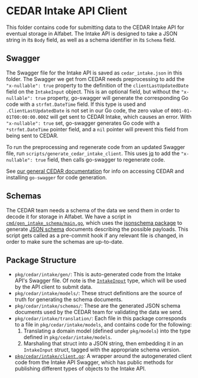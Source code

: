 # CEDAR Intake API Client

This folder contains code for submitting data to the CEDAR Intake API for eventual storage in Alfabet. 
The Intake API is designed to take a JSON string in its `Body` field, as well as a schema identifier in its `Schema` field.

## Swagger

The Swagger file for the Intake API is saved as `cedar_intake.json` in this folder. The Swagger we get from CEDAR needs preprocessing to add the `"x-nullable": true` property to the definition of the `clientLastUpdatedDate` field on the `IntakeInput` object. This is an optional field, but without the `"x-nullable": true` property, go-swagger will generate the corresponding Go code with a `strfmt.DateTime` field. If this type is used and `.ClientLastUpdatedDate` is not set in our Go code, the zero value of `0001-01-01T00:00:00.000Z` will get sent to CEDAR Intake, which causes an error. With `"x-nullable": true` set, go-swagger generates Go code with a `*strfmt.DateTime` pointer field, and a `nil` pointer will prevent this field from being sent to CEDAR.

To run the preprocessing and regenerate code from an updated Swagger file, run `scripts/generate_cedar_intake_client`. This uses [jq](https://stedolan.github.io/jq/) to add the `"x-nullable": true` field, then calls go-swagger to regenerate code.

See [our general CEDAR documentation](/docs/cedar.md) for info on accessing CEDAR and installing `go-swagger` for code generation.

## Schemas

The CEDAR team needs a schema of the data we send them in order to decode it for storage in Alfabet. We have a script in [`cmd/gen_intake_schema/main.go`](/cmd/gen_intake_schema/main.go), which uses the [jsonschema package](https://pkg.go.dev/github.com/alecthomas/jsonschema) to generate [JSON schema](https://json-schema.org/) documents describing the possible payloads. This script gets called as a pre-commit hook if any relevant file is changed, in order to make sure the schemas are up-to-date.

## Package Structure

- `pkg/cedar/intake/gen/`: This is auto-generated code from the Intake API's Swagger file. Of note is the [`IntakeInput`](gen/models/intake_input.go) type, which will be used by the API client to submit data.
- `pkg/cedar/intake/models/`: These struct definitions are the source of truth for generating the schema documents.
- `pkg/cedar/intake/schemas/`: These are the generated JSON schema documents used by the CEDAR team for validating the data we send.
- `pkg/cedar/intake/translation/`: Each file in this package corresponds to a file in `pkg/cedar/intake/models`, and contains code for the following:
    1. Translating a domain model (defined under `pkg/models`) into the type defined in `pkg/cedar/intake/models`.
    1. Marshaling that struct into a JSON string, then embedding it in an `IntakeInput` struct, tagged with the appropriate schema version.
- [`pkg/cedar/intake/client.go`](client.go): A wrapper around the autogenerated client code from the Intake API Swagger, which has public methods for publishing different types of objects to the Intake API.
